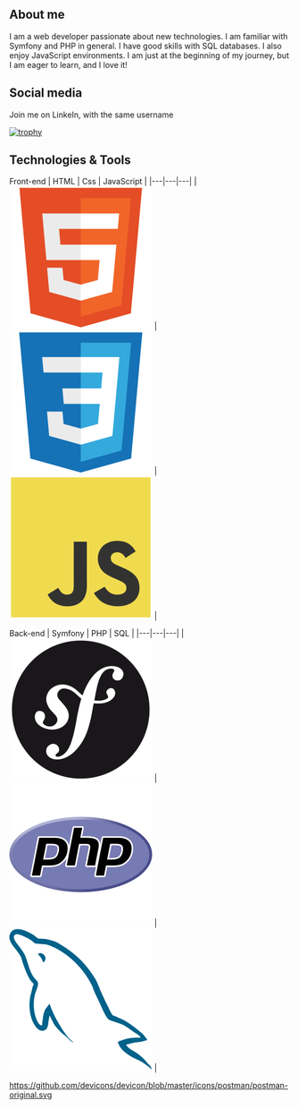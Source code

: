 ## About me

I am a web developer passionate about new technologies. I am familiar with Symfony and PHP in general. I have good skills with SQL databases. I also enjoy JavaScript environments.
I am just at the beginning of my journey, but I am eager to learn, and I love it!

## Social media

Join me on LinkeIn, with the same username

<!---
ahkhiat/ahkhiat is a ✨ special ✨ repository because its `README.md` (this file) appears on your GitHub profile.
You can click the Preview link to take a look at your changes.
--->
[![trophy](https://github-profile-trophy.vercel.app/?username=ahkhiat&theme=onedark)](https://github.com/ryo-ma/github-profile-trophy)

## Technologies & Tools

Front-end
| HTML | Css | JavaScript |
|---|---|---|
| ![HTML](https://github.com/devicons/devicon/blob/master/icons/html5/html5-original.svg) | ![CSS](https://github.com/devicons/devicon/blob/master/icons/css3/css3-original.svg) | ![Javascript](https://github.com/devicons/devicon/blob/master/icons/javascript/javascript-original.svg) |


Back-end
| Symfony | PHP | SQL | 
|---|---|---|
| ![Symfony](https://github.com/devicons/devicon/blob/master/icons/symfony/symfony-original.svg) | ![PHP](https://github.com/devicons/devicon/blob/master/icons/php/php-original.svg) | ![SQL](https://github.com/devicons/devicon/blob/master/icons/mysql/mysql-original.svg) |


https://github.com/devicons/devicon/blob/master/icons/postman/postman-original.svg


